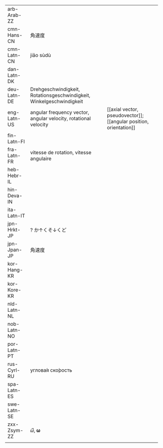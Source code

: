 | | | |
|-|-|-|
| arb-Arab-ZZ |  |  |
| cmn-Hans-CN | 角速度 |  |
| cmn-Latn-CN | jiǎo sùdù |  |
| dan-Latn-DK |  |  |
| deu-Latn-DE | Drehgeschwindigkeit, Rotationsgeschwindigkeit, Winkelgeschwindigkeit |  |
| eng-Latn-US | angular frequency vector, angular velocity, rotational velocity | [[axial vector, pseudovector]]; [[angular position, orientation]] |
| fin-Latn-FI |  |  |
| fra-Latn-FR | vitesse de rotation, vitesse angulaire |  |
| heb-Hebr-IL |  |  |
| hin-Deva-IN |  |  |
| ita-Latn-IT |  |  |
| jpn-Hrkt-JP | ? か↑くそ↓くど |  |
| jpn-Jpan-JP | 角速度 |  |
| kor-Hang-KR |  |  |
| kor-Kore-KR |  |  |
| nld-Latn-NL |  |  |
| nob-Latn-NO |  |  |
| por-Latn-PT |  |  |
| rus-Cyrl-RU | углова́я ско́рость |  |
| spa-Latn-ES |  |  |
| swe-Latn-SE |  |  |
| zxx-Zsym-ZZ | 𝜔⃗, 𝛚 |  |
|  |  |  |
